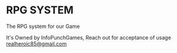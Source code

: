# RPG SYSTEM
 The RPG system for our Game 

 It's Owned by InfoPunchGames,
 Reach out for acceptance of usage
 realheroic85@gmail.com